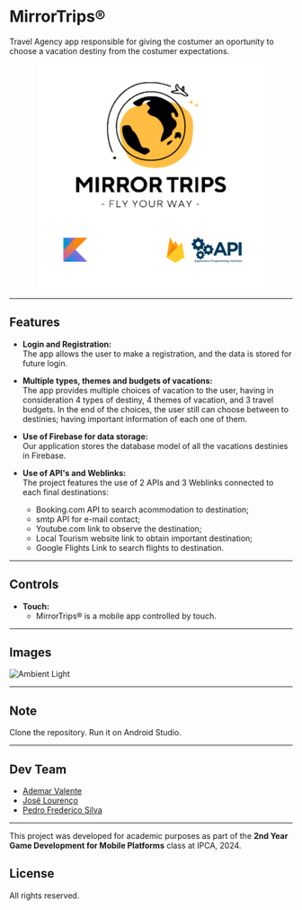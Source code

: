 # MirrorTrips®

Travel Agency app responsible for giving the costumer an oportunity to choose a vacation destiny from the costumer expectations.

<p align="center">
  <img width="400" height="400" src="MirrorTrips-main/mirrortrips.png">
</p>

---

## Features

- **Login and Registration:**  
  The app allows the user to make a registration, and the data is stored for future login.
  
- **Multiple types, themes and budgets of vacations:**  
  The app provides multiple choices of vacation to the user, having in consideration 4 types of destiny, 4 themes of vacation, and 3 travel budgets. In the end of the choices, the user still can choose between to destinies; having important information of each one of them.

- **Use of Firebase for data storage:**  
  Our application stores the database model of all the vacations destinies in Firebase.

- **Use of API's and Weblinks:**  
  The project features the use of 2 APIs and 3 Weblinks connected to each final destinations:
  - Booking.com API to search acommodation to destination;
  - smtp API for e-mail contact;
  - Youtube.com link to observe the destination;
  - Local Tourism website link to obtain important destination;
  - Google Flights Link to search flights to destination.

---

## Controls

- **Touch:**  
  - MirrorTrips® is a mobile app controlled by touch.  
  
---

## Images
<img src=https://github.com/user-attachments/assets/6a4f3b4b-90e1-4ee1-9268-774323c4444e alt="Ambient Light" width="400"/>

---

## Note

Clone the repository. 
Run it on Android Studio.

---

## Dev Team

- [Ademar Valente](https://github.com/ademar1k82)
- [José Lourenço](https://github.com/Zeet76)
- [Pedro Frederico Silva](https://github.com/FredSilva92)

---

This project was developed for academic purposes as part of the **2nd Year Game Development for Mobile Platforms** class at IPCA, 2024.




## License
All rights reserved.
